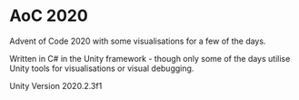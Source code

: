 # AoC 2020
 Advent of Code 2020 with some visualisations for a few of the days.
 
 Written in C# in the Unity framework - though only some of the days utilise Unity tools for visualisations or visual debugging.
 
 Unity Version 2020.2.3f1
